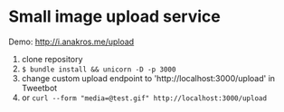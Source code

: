 Small image upload service
============

Demo: http://i.anakros.me/upload

1. clone repository
2. ```$ bundle install && unicorn -D -p 3000```
3. change custom upload endpoint to 'http://localhost:3000/upload' in Tweetbot
4. or ```curl --form "media=@test.gif" http://localhost:3000/upload```
